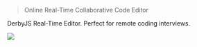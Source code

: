 > Online Real-Time Collaborative Code Editor

DerbyJS Real-Time Editor. Perfect for remote coding interviews.

![](https://raw2.github.com/azat-co/editor/master/screenshot.png)